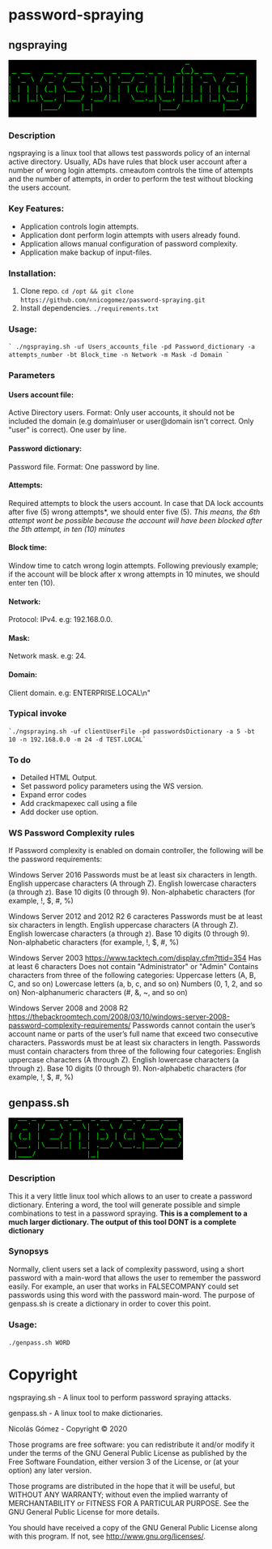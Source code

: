 # password-spraying

## ngspraying
            
![alt text](https://github.com/nnicogomez/password-spraying/blob/master/images/ngsp.PNG "Logo ngspraying")


### Description
ngspraying is a linux tool that allows test passwords policy of an internal active directory. Usually, ADs have rules that block user account after a number of wrong login attempts. cmeautom controls the time of attempts and the number of attempts, in order to perform the test without blocking the users account.

### Key Features:
- Application controls login attempts.
- Application dont perform login attempts with users already found.
- Application allows manual configuration of password complexity.
- Application make backup of input-files.

### Installation:
1. Clone repo.
	`cd /opt && git clone https://github.com/nnicogomez/password-spraying.git`
2. Install dependencies.
	`./requirements.txt`
	
### Usage:
	` ./ngspraying.sh -uf Users_accounts_file -pd Password_dictionary -a attempts_number -bt Block_time -n Network -m Mask -d Domain `
### Parameters

#### Users account file:	 
Active Directory users. Format: Only user accounts, it should not be included the domain (e.g domain\user or user@domain isn't correct. Only "user" is correct). One user by line.
#### Password dictionary:
Password file. Format: One password by line.
#### Attempts:	
Required attempts to block the users account. In case that DA lock accounts after five (5) wrong attempts*, we should enter five (5).
*This means, the 6th attempt wont be possible because the account will have been blocked after the 5th attempt, in ten (10) minutes*
#### Block time:	
Window time to catch wrong login attempts. Following previously example; if the account will be block after x wrong attempts in 10 minutes, we should enter ten (10).
#### Network:	 
Protocol: IPv4. e.g: 192.168.0.0.
#### Mask:	
Network mask. e.g: 24.
#### Domain: 	
Client domain. e.g: ENTERPRISE.LOCAL\n"

### Typical invoke
    `./ngspraying.sh -uf clientUserFile -pd passwordsDictionary -a 5 -bt 10 -n 192.168.0.0 -m 24 -d TEST.LOCAL`
### To do
- Detailed HTML Output.
- Set password policy parameters using the WS version.
- Expand error codes
- Add crackmapexec call using a file
- Add docker use option.

### WS Password Complexity rules
If Password complexity is enabled on domain controller, the following will be the password requirements:

Windows Server 2016
Passwords must be at least six characters in length.
English uppercase characters (A through Z).
English lowercase characters (a through z).
Base 10 digits (0 through 9).
Non-alphabetic characters (for example, !, $, #, %)

Windows Server 2012 and 2012 R2
6 caracteres
Passwords must be at least six characters in length.
English uppercase characters (A through Z).
English lowercase characters (a through z).
Base 10 digits (0 through 9).
Non-alphabetic characters (for example, !, $, #, %)

Windows Server 2003
https://www.tacktech.com/display.cfm?ttid=354
Has at least 6 characters
Does not contain "Administrator" or "Admin"
Contains characters from three of the following categories:
Uppercase letters (A, B, C, and so on)
Lowercase letters (a, b, c, and so on)
Numbers (0, 1, 2, and so on)
Non-alphanumeric characters (#, &, ~, and so on)

Windows Server 2008 and 2008 R2
https://thebackroomtech.com/2008/03/10/windows-server-2008-password-complexity-requirements/
Passwords cannot contain the user’s account name or parts of the user’s full name that exceed two consecutive characters.
Passwords must be at least six characters in length.
Passwords must contain characters from three of the following four categories:
English uppercase characters (A through Z).
English lowercase characters (a through z).
Base 10 digits (0 through 9).
Non-alphabetic characters (for example, !, $, #, %)
    
## genpass.sh

![alt text](https://github.com/nnicogomez/password-spraying/blob/master/images/gpss.PNG "Logo genpass.sh")

### Description
This it a very little linux tool which allows to an user to create a password dictionary. Entering a word, the tool will generate possible and simple combinations to test in a password spraying. **This is a complement to a much larger dictionary. The output of this tool DONT is a complete dictionary**

### Synopsys
Normally, client users set a lack of complexity password, using a short password with a main-word that allows the user to remember the password easily. For example, an user that works in FALSECOMPANY could set passwords using this word with the password main-word. The purpose of genpass.sh is create a dictionary in order to cover this point. 

### Usage:
`./genpass.sh WORD`

# Copyright
ngspraying.sh - A linux tool to perform password spraying attacks.

genpass.sh - A linux tool to make dictionaries.

Nicolás Gómez - Copyright © 2020

Those programs are free software: you can redistribute it and/or modify it under the terms of the GNU General Public License as published by the Free Software Foundation, either version 3 of the License, or (at your option) any later version.

Those programs are distributed in the hope that it will be useful, but WITHOUT ANY WARRANTY; without even the implied warranty of MERCHANTABILITY or FITNESS FOR A PARTICULAR PURPOSE. See the GNU General Public License for more details.

You should have received a copy of the GNU General Public License along with this program. If not, see http://www.gnu.org/licenses/.
